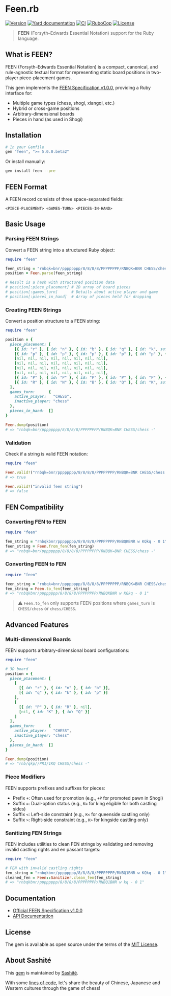 # Feen.rb

[![Version](https://img.shields.io/github/v/tag/sashite/feen.rb?label=Version&logo=github)](https://github.com/sashite/feen.rb/releases)
[![Yard documentation](https://img.shields.io/badge/Yard-documentation-blue.svg?logo=github)](https://rubydoc.info/github/sashite/feen.rb/main)
[![CI](https://github.com/sashite/feen.rb/workflows/CI/badge.svg?branch=main)](https://github.com/sashite/feen.rb/actions?query=workflow%3Aci+branch%3Amain)
[![RuboCop](https://github.com/sashite/feen.rb/workflows/RuboCop/badge.svg?branch=main)](https://github.com/sashite/feen.rb/actions?query=workflow%3Arubocop+branch%3Amain)
[![License](https://img.shields.io/github/license/sashite/feen.rb?label=License&logo=github)](https://github.com/sashite/feen.rb/raw/main/LICENSE.md)

> **FEEN** (Forsyth–Edwards Essential Notation) support for the Ruby language.

## What is FEEN?

FEEN (Forsyth–Edwards Essential Notation) is a compact, canonical, and rule-agnostic textual format for representing static board positions in two-player piece-placement games.

This gem implements the [FEEN Specification v1.0.0](https://sashite.dev/documents/feen/1.0.0/), providing a Ruby interface for:
- Multiple game types (chess, shogi, xiangqi, etc.)
- Hybrid or cross-game positions
- Arbitrary-dimensional boards
- Pieces in hand (as used in Shogi)

## Installation

```ruby
# In your Gemfile
gem "feen", ">= 5.0.0.beta2"
```

Or install manually:

```sh
gem install feen --pre
```

## FEEN Format

A FEEN record consists of three space-separated fields:

```
<PIECE-PLACEMENT> <GAMES-TURN> <PIECES-IN-HAND>
```

## Basic Usage

### Parsing FEEN Strings

Convert a FEEN string into a structured Ruby object:

```ruby
require "feen"

feen_string = "rnbqk=bnr/pppppppp/8/8/8/8/PPPPPPPP/RNBQK=BNR CHESS/chess -"
position = Feen.parse(feen_string)

# Result is a hash with structured position data
# position[:piece_placement] # 2D array of board pieces
# position[:games_turn]      # Details about active player and game
# position[:pieces_in_hand]  # Array of pieces held for dropping
```

### Creating FEEN Strings

Convert a position structure to a FEEN string:

```ruby
require "feen"

position = {
  piece_placement: [
    [{ id: "r" }, { id: "n" }, { id: "b" }, { id: "q" }, { id: "k", suffix: "=" }, { id: "b" }, { id: "n" }, { id: "r" }],
    [{ id: "p" }, { id: "p" }, { id: "p" }, { id: "p" }, { id: "p" }, { id: "p" }, { id: "p" }, { id: "p" }],
    [nil, nil, nil, nil, nil, nil, nil, nil],
    [nil, nil, nil, nil, nil, nil, nil, nil],
    [nil, nil, nil, nil, nil, nil, nil, nil],
    [nil, nil, nil, nil, nil, nil, nil, nil],
    [{ id: "P" }, { id: "P" }, { id: "P" }, { id: "P" }, { id: "P" }, { id: "P" }, { id: "P" }, { id: "P" }],
    [{ id: "R" }, { id: "N" }, { id: "B" }, { id: "Q" }, { id: "K", suffix: "=" }, { id: "B" }, { id: "N" }, { id: "R" }]
  ],
  games_turn:      {
    active_player:   "CHESS",
    inactive_player: "chess"
  },
  pieces_in_hand:  []
}

Feen.dump(position)
# => "rnbqk=bnr/pppppppp/8/8/8/8/PPPPPPPP/RNBQK=BNR CHESS/chess -"
```

### Validation

Check if a string is valid FEEN notation:

```ruby
require "feen"

Feen.valid?("rnbqk=bnr/pppppppp/8/8/8/8/PPPPPPPP/RNBQK=BNR CHESS/chess -")
# => true

Feen.valid?("invalid feen string")
# => false
```

## FEN Compatibility

### Converting FEN to FEEN

```ruby
require "feen"

fen_string = "rnbqkbnr/pppppppp/8/8/8/8/PPPPPPPP/RNBQKBNR w KQkq - 0 1"
feen_string = Feen.from_fen(fen_string)
# => "rnbqk=bnr/pppppppp/8/8/8/8/PPPPPPPP/RNBQK=BNR CHESS/chess -"
```

### Converting FEEN to FEN

```ruby
require "feen"

feen_string = "rnbqk=bnr/pppppppp/8/8/8/8/PPPPPPPP/RNBQK=BNR CHESS/chess -"
fen_string = Feen.to_fen(feen_string)
# => "rnbqkbnr/pppppppp/8/8/8/8/PPPPPPPP/RNBQKBNR w KQkq - 0 1"
```

> ⚠️ `Feen.to_fen` only supports FEEN positions where `games_turn` is `CHESS/chess` or `chess/CHESS`.

## Advanced Features

### Multi-dimensional Boards

FEEN supports arbitrary-dimensional board configurations:

```ruby
require "feen"

# 3D board
position = {
  piece_placement: [
    [
      [{ id: "r" }, { id: "n" }, { id: "b" }],
      [{ id: "q" }, { id: "k" }, { id: "p" }]
    ],
    [
      [{ id: "P" }, { id: "R" }, nil],
      [nil, { id: "K" }, { id: "Q" }]
    ]
  ],
  games_turn:      {
    active_player:   "CHESS",
    inactive_player: "chess"
  },
  pieces_in_hand:  []
}

Feen.dump(position)
# => "rnb/qkp//PR1/1KQ CHESS/chess -"
```

### Piece Modifiers

FEEN supports prefixes and suffixes for pieces:

- Prefix `+`: Often used for promotion (e.g., `+P` for promoted pawn in Shogi)
- Suffix `=`: Dual-option status (e.g., `K=` for king eligible for both castling sides)
- Suffix `<`: Left-side constraint (e.g., `K<` for queenside castling only)
- Suffix `>`: Right-side constraint (e.g., `K>` for kingside castling only)

### Sanitizing FEN Strings

FEEN includes utilities to clean FEN strings by validating and removing invalid castling rights and en passant targets:

```ruby
require "feen"

# FEN with invalid castling rights
fen_string = "rnbqkbnr/pppppppp/8/8/8/8/PPPPPPPP/RNBQ1BNR w KQkq - 0 1"
cleaned_fen = Feen::Sanitizer.clean_fen(fen_string)
# => "rnbqkbnr/pppppppp/8/8/8/8/PPPPPPPP/RNBQ1BNR w kq - 0 1"
```

## Documentation

- [Official FEEN Specification v1.0.0](https://sashite.dev/documents/feen/1.0.0/)
- [API Documentation](https://rubydoc.info/github/sashite/feen.rb/main)

## License

The gem is available as open source under the terms of the [MIT License](https://opensource.org/licenses/MIT).

## About Sashité

This [gem](https://rubygems.org/gems/feen) is maintained by [Sashité](https://sashite.com/).

With some [lines of code](https://github.com/sashite/), let's share the beauty of Chinese, Japanese and Western cultures through the game of chess!
